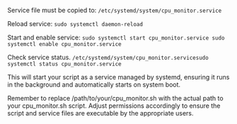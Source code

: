 
Service file must be copied to:
`/etc/systemd/system/cpu_monitor.service`

Reload service:
`sudo systemctl daemon-reload`

Start and enable service:
`sudo systemctl start cpu_monitor.service
sudo systemctl enable cpu_monitor.service`

Check service status.
`/etc/systemd/system/cpu_monitor.servicesudo systemctl status cpu_monitor.service`


This will start your script as a service managed by systemd, ensuring it runs in the background and automatically starts on system boot.

Remember to replace /path/to/your/cpu_monitor.sh with the actual path to your cpu_monitor.sh script. Adjust permissions accordingly to ensure the script and service files are executable by the appropriate users.


